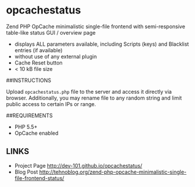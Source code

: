 # opcachestatus
Zend PHP OpCache minimalistic single-file frontend with semi-responsive table-like status GUI / overview page

* displays ALL parameters available, including Scripts (keys) and Blacklist entries (if available)
* without use of any external plugin
* Cache Reset button
* < 10 kB file size

##INSTRUCTIONS

Upload `opcachestatus.php` file to the server and access it directly via browser.
Additionally, you may rename file to any random string and limit public access to certain IPs or range.

##REQUIREMENTS

* PHP 5.5+
* OpCache enabled

## LINKS

* Project Page http://dev-101.github.io/opcachestatus/
* Blog Post http://tehnoblog.org/zend-php-opcache-minimalistic-single-file-frontend-status/
